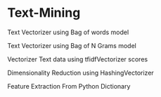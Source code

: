 # Text-Mining

Text Vectorizer using Bag of words model

Text Vectorizer using Bag of N Grams model

Vectorizer Text data using tfidfVectorizer scores

Dimensionality Reduction using HashingVectorizer

Feature Extraction From Python Dictionary
